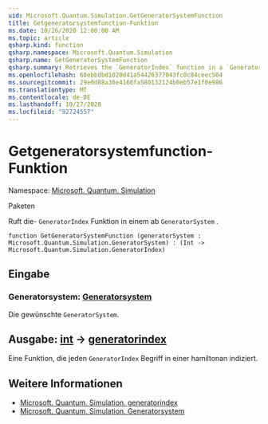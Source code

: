 ```yaml
---
uid: Microsoft.Quantum.Simulation.GetGeneratorSystemFunction
title: Getgeneratorsystemfunction-Funktion
ms.date: 10/26/2020 12:00:00 AM
ms.topic: article
qsharp.kind: function
qsharp.namespace: Microsoft.Quantum.Simulation
qsharp.name: GetGeneratorSystemFunction
qsharp.summary: Retrieves the `GeneratorIndex` function in a `GeneratorSystem`.
ms.openlocfilehash: 60ebbdbd1020d41a54426377043fc0c84ceec504
ms.sourcegitcommit: 29e0d88a30e4166fa580132124b0eb57e1f0e986
ms.translationtype: MT
ms.contentlocale: de-DE
ms.lasthandoff: 10/27/2020
ms.locfileid: "92724557"
---
```

# <a name="getgeneratorsystemfunction-function"></a>Getgeneratorsystemfunction-Funktion

Namespace: [Microsoft. Quantum. Simulation](xref:Microsoft.Quantum.Simulation)

Paketen [](https://nuget.org/packages/)


Ruft die- `GeneratorIndex` Funktion in einem ab `GeneratorSystem` .

```qsharp
function GetGeneratorSystemFunction (generatorSystem : Microsoft.Quantum.Simulation.GeneratorSystem) : (Int -> Microsoft.Quantum.Simulation.GeneratorIndex)
```


## <a name="input"></a>Eingabe

### <a name="generatorsystem--generatorsystem"></a>Generatorsystem: [Generatorsystem](xref:Microsoft.Quantum.Simulation.GeneratorSystem)

Die gewünschte `GeneratorSystem`.



## <a name="output--int---generatorindex"></a>Ausgabe: [int](xref:microsoft.quantum.lang-ref.int) -> [generatorindex](xref:Microsoft.Quantum.Simulation.GeneratorIndex)

Eine Funktion, die jeden `GeneratorIndex` Begriff in einer hamiltonan indiziert.

## <a name="see-also"></a>Weitere Informationen

- [Microsoft. Quantum. Simulation. generatorindex](xref:Microsoft.Quantum.Simulation.GeneratorIndex)
- [Microsoft. Quantum. Simulation. Generatorsystem](xref:Microsoft.Quantum.Simulation.GeneratorSystem)